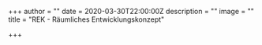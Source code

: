 +++
author = ""
date = 2020-03-30T22:00:00Z
description = ""
image = ""
title = "REK - Räumliches Entwicklungskonzept"

+++

